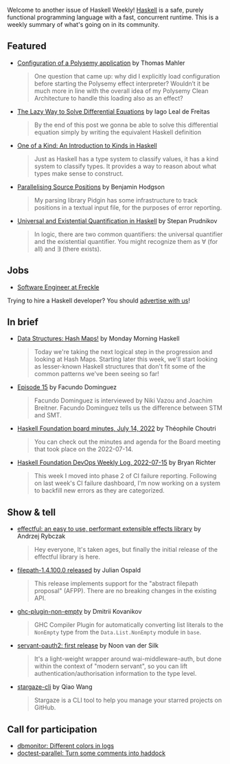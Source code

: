 Welcome to another issue of Haskell Weekly!
[Haskell](https://www.haskell.org) is a safe, purely functional programming language with a fast, concurrent runtime.
This is a weekly summary of what's going on in its community.

## Featured

- [Configuration of a Polysemy application](https://thma.github.io/posts/2022-07-17-configuration-of-a-polysemy-app.html) by Thomas Mahler
  > One question that came up: why did I explicitly load configuration before starting the Polysemy effect interpreter? Wouldn’t it be much more in line with the overall idea of my Polysemy Clean Architecture to handle this loading also as an effect?

- [The Lazy Way to Solve Differential Equations](https://iagoleal.com/posts/calculus-symbolic-ode/) by Iago Leal de Freitas
  > By the end of this post we gonna be able to solve this differential equation simply by writing the equivalent Haskell definition

- [One of a Kind: An Introduction to Kinds in Haskell](https://www.morrowm.com/posts/2022-07-19-kinds.html)
  > Just as Haskell has a type system to classify values, it has a kind system to classify types. It provides a way to reason about what types make sense to construct.

- [Parallelising Source Positions](https://www.benjamin.pizza/posts/2022-07-16-parallelising-source-positions.html) by Benjamin Hodgson
  > My parsing library Pidgin has some infrastructure to track positions in a textual input file, for the purposes of error reporting.

- [Universal and Existential Quantification in Haskell](https://serokell.io/blog/universal-and-existential-quantification) by Stepan Prudnikov
  > In logic, there are two common quantifiers: the universal quantifier and the existential quantifier. You might recognize them as ∀ (for all) and ∃ (there exists).

## Jobs

- [Software Engineer at Freckle](https://jobs.smartrecruiters.com/Renaissance/743999839561186-software-engineer-i)

Trying to hire a Haskell developer?
You should [advertise with us](https://haskellweekly.news/advertising.html)!

## In brief

- [Data Structures: Hash Maps!](https://mmhaskell.com/blog/2022/7/18/data-structures-hash-maps) by Monday Morning Haskell
  > Today we're taking the next logical step in the progression and looking at Hash Maps. Starting later this week, we'll start looking as lesser-known Haskell structures that don't fit some of the common patterns we've been seeing so far!

- [Episode 15](https://haskell.foundation/podcast/15/) by Facundo Dominguez
  > Facundo Dominguez is interviewed by Niki Vazou and Joachim Breitner. Facundo Dominguez tells us the difference between STM and SMT.

- [Haskell Foundation board minutes, July 14, 2022](https://discourse.haskell.org/t/haskell-foundation-board-minutes-july-14-2022/4769) by Théophile Choutri
  > You can check out the minutes and agenda for the Board meeting that took place on the 2022-07-14.

- [Haskell Foundation DevOps Weekly Log, 2022-07-15](https://discourse.haskell.org/t/haskell-foundation-devops-weekly-log-2022-07-15/4782) by Bryan Richter
  > This week I moved into phase 2 of CI failure reporting. Following on last week's CI failure dashboard, I'm now working on a system to backfill new errors as they are categorized.

## Show & tell

- [effectful: an easy to use, performant extensible effects library](https://discourse.haskell.org/t/ann-effectful-an-easy-to-use-performant-extensible-effects-library/4774) by Andrzej Rybczak
  > Hey everyone, It's taken ages, but finally the initial release of the effectful library is here.

- [filepath-1.4.100.0 released](https://discourse.haskell.org/t/ann-filepath-1-4-100-0-released/4776) by Julian Ospald
  > This release implements support for the "abstract filepath proposal" (AFPP). There are no breaking changes in the existing API.

- [ghc-plugin-non-empty](https://github.com/chshersh/ghc-plugin-non-empty) by Dmitrii Kovanikov
  > GHC Compiler Plugin for automatically converting list literals to the `NonEmpty` type from the `Data.List.NonEmpty` module in `base`.

- [servant-oauth2: first release](https://discourse.haskell.org/t/ann-servant-oauth2-first-release/4804) by Noon van der Silk
  > It's a light-weight wrapper around wai-middleware-auth, but done within the context of "modern servant", so you can lift authentication/authorisation information to the type level.

- [stargaze-cli](https://github.com/nodew/stargaze-cli) by Qiao Wang
  > Stargaze is a CLI tool to help you manage your starred projects on GitHub.

## Call for participation

- [dbmonitor: Different colors in logs](https://github.com/pandora-mccme/dbmonitor/issues/19)
- [doctest-parallel: Turn some comments into haddock](https://github.com/martijnbastiaan/doctest-parallel/issues/44)
